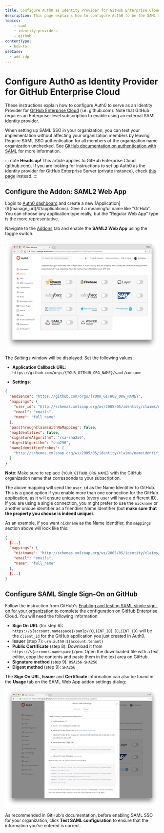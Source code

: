 ```yaml
---
title: Configure Auth0 as Identity Provider for GitHub Enterprise Cloud
description: This page explains how to configure Auth0 to be the SAML Identity Provider for a GitHub Enterprise Cloud (github.com) organization.
topics:
    - saml
    - identity-providers
    - github
contentType:
  - how-to
useCase:
  - add-idp
---
```


# Configure Auth0 as Identity Provider for GitHub Enterprise Cloud

These instructions explain how to configure Auth0 to serve as an Identity Provider for [GitHub Enterprise Cloud](https://help.github.com/en/articles/about-authentication-with-saml-single-sign-on) (i.e. github.com). Note that GitHub requires an Enterprise-level subscription to enable using an external SAML identity provider.

When setting up SAML SSO in your organization, you can test your implementation without affecting your organization members by leaving Require SAML SSO authentication for all members of the organization name organization unchecked. See [GitHub documentation on authentication with SAML](https://help.github.com/en/articles/about-authentication-with-saml-single-sign-on) for more information.

::: note
**Heads up!** This article applies to GitHub Enterprise Cloud (github.com). If you are looking for instructions to set up Auth0 as the identity provider for GitHub Enterprise Server (private instance), check [this page](/protocols/saml/saml-apps/github-server) instead.
:::

## Configure the Addon: SAML2 Web App

Login to [Auth0 dashboard](${manage_url}) and create a new [Application](${manage_url}/#/applications). Give it a meaningful name like "GitHub". You can choose any application type really, but the "Regular Web App" type is the more representative. 

Navigate to the [Addons](${manage_url}/#/applications/${account.clientId}/addons) tab and enable the **SAML2 Web App** using the toggle switch.

![Application Addons](/media/articles/protocols/saml/github-cloud/client-addons.png)

The *Settings* window will be displayed. Set the following values:

- **Application Callback URL**: `https://github.com/orgs/{YOUR_GITHUB_ORG_NAME}/saml/consume`

- **Settings**:

```json
{
  "audience": "https://github.com/orgs/{YOUR_GITHUB_ORG_NAME}",
  "mappings": {
    "user_id": "http://schemas.xmlsoap.org/ws/2005/05/identity/claims/nameidentifier",
    "email": "emails",
    "name": "full_name"
  },
  "passthroughClaimsWithNoMapping": false,
  "mapIdentities": false,
  "signatureAlgorithm": "rsa-sha256",
  "digestAlgorithm": "sha256",
  "nameIdentifierProbes": [
    "http://schemas.xmlsoap.org/ws/2005/05/identity/claims/nameidentifier"
  ]
}
```

**Note**: Make sure to replace `{YOUR_GITHUB_ORG_NAME}` with the GitHub organization name that corresponds to your subscription.

The above mapping will send the `user_id` as the Name Identifier to GitHub. This is a good option if you enable more than one connection for the GitHub application, as it will ensure uniqueness (every user will have a different ID). If you are using a single connection, you might prefer to use the `nickname` or another unique identifier as a friendlier Name Identifier (but **make sure that the property you choose is indeed unique**). 

As an example, if you want `nickname` as the Name Identifier, the `mappings` section above will look like this:

```json
{
  [...]
  "mappings": {
    "nickname": "http://schemas.xmlsoap.org/ws/2005/05/identity/claims/nameidentifier",
    "email": "emails",
    "name": "full_name"
  },
  [...]
}
```

## Configure SAML Single Sign-On on GitHub
Follow the instruction from GitHub's [Enabling and testing SAML single sign-on for your organization](https://help.github.com/en/articles/enabling-and-testing-saml-single-sign-on-for-your-organization) to complete the configuration on GitHub Enterprise Cloud. You will need the following information:

* **Sign On URL** (for step 6): `https://${account.namespace}/samlp/{CLIENT_ID}`
  `{CLIENT_ID}` will be the `client_id` for the GitHub application you just created in Auth0.
* **Issuer** (step 7): `urn:auth0:${account.tenant}`
* **Public Certificate** (step 8): Download it from `https://${account.namespace}/pem`. Open the downloaded file with a text editor, copy the contents and paste them in the text area on GitHub.
* **Signature method** (step 9): `RSA256-SHA256`
* **Digest method** (step 9): `SHA256`

The **Sign On URL**, **Issuer** and **Certificate** information can also be found in the **Usage** tab on the SAML Web App addon settings dialog:

![Usage tab](/media/articles/protocols/saml/github-cloud/usage.png)

As recommended in GitHub's documentation, before enabling SAML SSO for your organization, click **Test SAML configuration** to ensure that the information you've entered is correct.